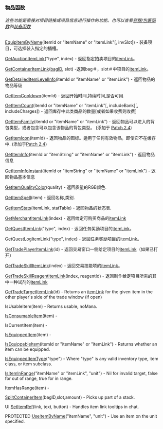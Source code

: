 ### 物品函数

###### 这些功能是直接对项目链接或项目信息进行操作的功能。也可以查看[容器/包裹函数](https://wow.gamepedia.com/World_of_Warcraft_API#Container.2FBag_Functions)和[装备函数](https://wow.gamepedia.com/World_of_Warcraft_API#Inventory_Functions)

[EquipItemByName](https://wow.gamepedia.com/API_EquipItemByName)\(itemId or "itemName" or "itemLink"\[, invSlot\]\) - 装备项目，可选择装入指定的插槽。

[GetAuctionItemLink](https://wow.gamepedia.com/API_GetAuctionItemLink)\("type", index\) - 返回指定拍卖项目的[itemLink](https://wow.gamepedia.com/ItemLink)。

[GetContainerItemLink](https://wow.gamepedia.com/API_GetContainerItemLink)\([bagID](https://wow.gamepedia.com/BagId), slot\) -返回bag＃，slot＃中项目的[itemLink](https://wow.gamepedia.com/ItemLink)。

[GetDetailedItemLevelInfo](https://wow.gamepedia.com/API_GetDetailedItemLevelInfo)\(itemId or "itemName" or "itemLink"\) - 返回物品的物品等级

[GetItemCooldown](https://wow.gamepedia.com/API_GetItemCooldown)\(itemId\) - 返回开始时间,持续时间,是否可用.

[GetItemCount](https://wow.gamepedia.com/API_GetItemCount)\(itemId or "itemName" or "itemLink"\[, includeBank\]\[, includeCharges\]\) - 返回库存中此类商品的数量\[或者如果收费则收费\]

[GetItemFamily](https://wow.gamepedia.com/API_GetItemFamily)\(itemId or "itemName" or "itemLink"\) - 返回物品可以进入的背包类型，或者包含可以包含该物品的背包类型。 \(添加于 [Patch 2.4](https://wow.gamepedia.com/Patch_2.4)\)

[GetItemIcon](https://wow.gamepedia.com/API_GetItemIcon)\(itemId\) - 返回物品的图标。适用于任何有效物品，即使它不在缓存中. \(添加于[Patch 2.4](https://wow.gamepedia.com/Patch_2.4)\)

[GetItemInfo](https://wow.gamepedia.com/API_GetItemInfo)\(itemId or "itemString" or "itemName" or "itemLink"\) - 返回物品信息

[GetItemInfoInstant](https://wow.gamepedia.com/API_GetItemInfoInstant)\(itemId or "itemString" or "itemName" or "itemLink"\) - 返回物品基本信息

[GetItemQualityColor](https://wow.gamepedia.com/API_GetItemQualityColor)\(quality\) -  返回质量的RGB颜色.

[GetItemSpell](https://wow.gamepedia.com/API_GetItemSpell)\(item\) - 返回名称,类别.

[GetItemStats](https://wow.gamepedia.com/API_GetItemStats)\(itemLink, statTable\) - 返回物品的状态表.

[GetMerchantItemLink](https://wow.gamepedia.com/API_GetMerchantItemLink)\(index\) - 返回给定可购买商品的[itemLink](https://wow.gamepedia.com/ItemLink)

[GetQuestItemLink](https://wow.gamepedia.com/API_GetQuestItemLink)\("type", index\) - 返回任务奖励项目的[itemLink](https://wow.gamepedia.com/ItemLink)。

[GetQuestLogItemLink](https://wow.gamepedia.com/API_GetQuestLogItemLink)\("type", index\) - 返回任务奖励项目的[itemLink](https://wow.gamepedia.com/ItemLink)。

[GetTradePlayerItemLink](https://wow.gamepedia.com/API_GetTradePlayerItemLink)\(id\) - 返回交易窗口一侧给定项目的[itemLink](https://wow.gamepedia.com/ItemLink)（如果已打开）

[GetTradeSkillItemLink](https://wow.gamepedia.com/API_GetTradeSkillItemLink)\(index\) - 返回交易技能项的[itemLink](https://wow.gamepedia.com/ItemLink)。

[GetTradeSkillReagentItemLink](https://wow.gamepedia.com/API_GetTradeSkillReagentItemLink)\(index, reagentId\) - 返回制作给定项目所需的其中一种试剂的[itemLink](https://wow.gamepedia.com/ItemLink)

[GetTradeTargetItemLink](https://wow.gamepedia.com/API_GetTradeTargetItemLink)\(id\) - Returns an [itemLink](https://wow.gamepedia.com/ItemLink) for the given item in the other player's side of the trade window \(if open\)

IsUsableItem\(item\) - Returns usable, noMana.

[IsConsumableItem](https://wow.gamepedia.com/API_IsConsumableItem)\(item\) -

IsCurrentItem\(item\) -

[IsEquippedItem](https://wow.gamepedia.com/API_IsEquippedItem)\(item\) -

[IsEquippableItem](https://wow.gamepedia.com/API_IsEquippableItem)\(itemId or "itemName" or "itemLink"\) - Returns whether an item can be equipped.

[IsEquippedItemType](https://wow.gamepedia.com/API_IsEquippedItemType)\("type"\) - Where "type" is any valid inventory type, item class, or item subclass.

[IsItemInRange](https://wow.gamepedia.com/API_IsItemInRange)\("itemName" or "itemLink", "unit"\) - Nil for invalid target, false for out of range, true for in range.

ItemHasRange\(item\) -

[SplitContainerItem](https://wow.gamepedia.com/API_SplitContainerItem)\(bagID,slot,amount\) - Picks up part of a stack.

UI [SetItemRef](https://wow.gamepedia.com/API_SetItemRef)\(link, text, button\) - Handles item link tooltips in chat.

PROTECTED [UseItemByName](https://wow.gamepedia.com/API_UseItemByName)\("itemName", "unit"\) - Use an item on the unit specified.

